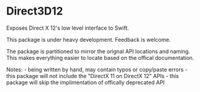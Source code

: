 # Direct3D12

Exposes Direct X 12's low level interface to Swift.

This package is under heavy development. Feedback is welcome.

The package is partitioned to mirror the orignal API locations and naming. 
This makes everything easier to locate based on the offical documentation.

Notes:
    - being written by hand, may contain typos or copy/paste errors
    - this package will not include the "DirectX 11 on DirectX 12" APIs
    - this package will skip the implimentation of offically deprecated API
